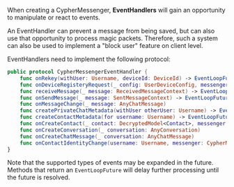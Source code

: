 When creating a CypherMessenger, **EventHandlers** will gain an opportunity to manipulate or react to events.

An EventHandler can prevent a message from being saved, but can also use that opportunity to process magic packets.
Therefore, such a system can also be used to implement a "block user" feature on client level.

EventHandlers need to implement the following protocol:

```swift
public protocol CypherMessengerEventHandler {
    func onRekey(withUser: Username, deviceId: DeviceId) -> EventLoopFuture<Void>
    func onDeviceRegisteryRequest(_ config: UserDeviceConfig, messenger: CypherMessenger) -> EventLoopFuture<Void>
    func receiveMessage(_ message: ReceivedMessageContext) -> EventLoopFuture<ProcessMessageAction>
    func onSendMessage(_ message: SentMessageContext) -> EventLoopFuture<SendMessageAction>
    func onMessageChange(_ message: AnyChatMessage)
    func createPrivateChatMetadata(withUser otherUser: Username) -> EventLoopFuture<Document>
    func createContactMetadata(for username: Username) -> EventLoopFuture<Document>
    func onCreateContact(_ contact: DecryptedModel<Contact>, messenger: CypherMessenger)
    func onCreateConversation(_ conversation: AnyConversation)
    func onCreateChatMessage(_ conversation: AnyChatMessage)
    func onContactIdentityChange(username: Username, messenger: CypherMessenger)
}
```

Note that the supported types of events may be expanded in the future.
Methods that return an `EventLoopFuture` will delay further processing until the future is resolved.